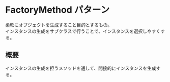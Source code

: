 # FactoryMethod パターン
柔軟にオブジェクトを生成すること目的とするもの。  
インスタンスの生成をサブクラスで行うことで、インスタンスを選択しやすくする。  

## 概要
インスタンスの生成を担うメソッドを通して、間接的にインスタンスを生成する。  
